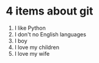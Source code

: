 # 4 items about git

1. I like Python 
2. I don't no English languages
3. I boy
4. I love my children 
5. I love my wife

